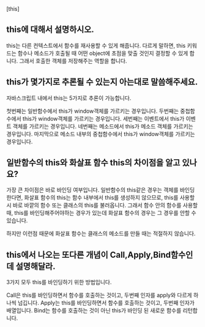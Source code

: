 [this]

## this에 대해서 설명하시오.

this는 다른 컨텍스트에서 함수를 재사용할 수 있게 해줍니다. 다르게 말하면, this 키워드는 함수나 메소드가 호출될 때 어떤 object에 초점을 맞출 것인지 결정할 수 있게 합니다. 그래서 호출한 객체를 저장해주는 역할을 합니다.

## this가 몇가지로 추론될 수 있는지 아는대로 말씀해주세요.

자바스크립트 내에서 this는 5가지로 추론이 가능합니다.

첫번째는 일반함수에서 this가 window객체를 가르키는 경우입니다.
두번째는 중첩함수에서 this가 window객체를 가르키는 경우입니다.
세번째는 이벤트에서 this가 이벤트 객체를 가르키는 경우입니다.
네번째는 메소드에서 this가 메소드 객체를 가르키는 경우입니다.
마지막으로 메소드 내부의 중첩함수에서 this가 window객체를 가르키는 경우입니다.

## 일반함수의 this와 화살표 함수 this의 차이점을 알고 있나요?

가장 큰 차이점은 바로 바인딩 여부입니다.
일반함수의 this같은 경우는 객체를 바인딩 한다면, 화살표 함수의 this는 함수 내부에서 this를 생성하지 않으므로, this를 사용할 시 바로 바깥의 함수 또는 클래스의 this를 불러옵니다.
그래서 함수 안의 함수를 사용할 때, this를 바인딩해주어야하는 경우가 있는데 화살표 함수의 경우는 그 경우를 안할 수 있습니다.

하지만 이런점 때문에 화살표 함수는 클래스의 메소드를 만들 때는 적절하지 않습니다.

## this에서 나오는 또다른 개념이 Call,Apply,Bind함수인데 설명해달라.

3가지 모두 this를 바인딩하기 위한 방법입니다.

Call은 this를 바인딩하면서 함수를 호출하는 것이고, 두번째 인자를 apply와 다르게 하나씩 넘깁니다.
Apply는 this를 바인딩하면서 함수를 호출하는 것이고, 두번째 인자가 배열입니다.
Bind는 함수를 호출하는 것이 아닌 this가 바인딩 된 새로운 함수를 리턴합니다.